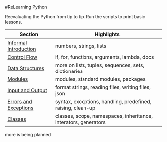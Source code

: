 #ReLearning Python

Reevaluating the Python from tip to tip. Run the scripts to print basic lessons.

| Section | Highlights |
| ------- | ----- |
| [Informal Introduction](/03) | numbers, strings, lists |
| [Control Flow](/04) | if, for, functions, arguments, lambda, docs |
| [Data Structures](/05) | more on lists, tuples, sequences, sets, dictionaries|
| [Modules](/06) | modules, standard modules, packages |
| [Input and Output](/07) | format strings, reading files, writing files, json |
| [Errors and Exceptions](/08) | syntax, exceptions, handling, predefined, raising, clean-up |
| [Classes](/09) | classes, scope, namespaces, inheritance, interators, generators |

more is being planned
